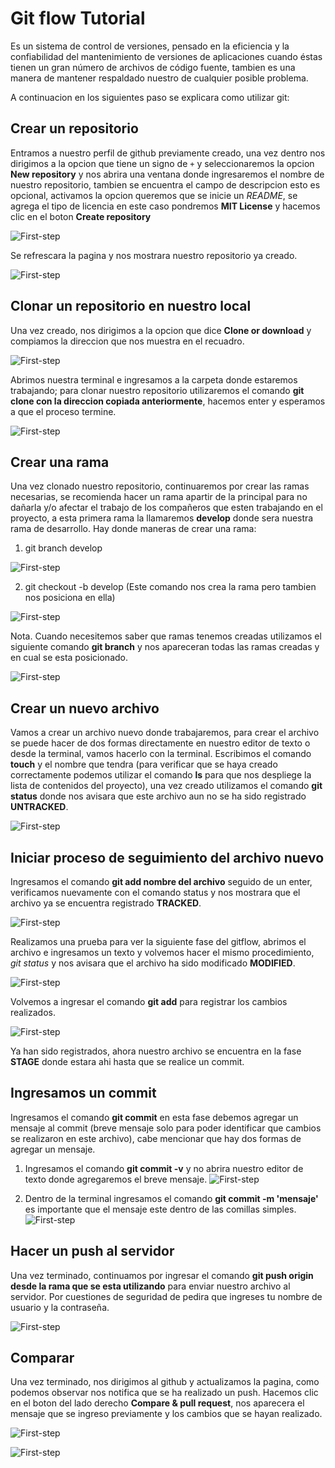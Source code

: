 # Git flow Tutorial
>
Es un sistema de control de versiones, pensado en la eficiencia y la confiabilidad del mantenimiento de versiones de aplicaciones cuando éstas tienen un gran número de archivos de código fuente, tambien es una manera de mantener respaldado nuestro de cualquier posible problema.
>
A continuacion en los siguientes paso se explicara como utilizar git:
>
## Crear un repositorio
>
Entramos a nuestro perfil de github previamente creado, una vez dentro nos dirigimos a la opcion que tiene un signo de `+` y seleccionaremos la opcion **New repository** y nos abrira una ventana donde ingresaremos el nombre de nuestro repositorio, tambien se encuentra el campo de descripcion esto es opcional, activamos la opcion queremos que se inicie un *README*, se agrega el tipo de licencia en este caso pondremos **MIT License** y hacemos clic en el boton **Create repository**
>
![First-step](https://github.com/CesarG91/Tatooine-HDH/blob/sprint/SPRINT-2/02-GIT/img/first.png)
>
Se refrescara la pagina y nos mostrara nuestro repositorio ya creado.
>
![First-step](https://github.com/CesarG91/Tatooine-HDH/blob/sprint/SPRINT-2/02-GIT/img/first2.png)
>
## Clonar un repositorio en nuestro local
>
Una vez creado, nos dirigimos a la opcion que dice **Clone or download** y compiamos la direccion que nos muestra en el recuadro.
>
![First-step](https://github.com/CesarG91/Tatooine-HDH/blob/sprint/SPRINT-2/02-GIT/img/clone-copy.jpg)
>
Abrimos nuestra terminal e ingresamos a la carpeta donde estaremos trabajando; para clonar nuestro repositorio utilizaremos el comando **git clone con la direccion copiada anteriormente**, hacemos enter y esperamos a que el proceso termine.
>
![First-step](https://github.com/CesarG91/Tatooine-HDH/blob/sprint/SPRINT-2/02-GIT/img/clone.jpg)
>
## Crear una rama
>
Una vez clonado nuestro repositorio, continuaremos por crear las ramas necesarias, se recomienda hacer un rama apartir de la principal para no dañarla y/o afectar el trabajo de los compañeros que esten trabajando en el proyecto, a esta primera rama la llamaremos **develop** donde sera nuestra rama de desarrollo.
Hay donde maneras de crear una rama:
>
1. git branch develop
>
![First-step](https://github.com/CesarG91/Tatooine-HDH/blob/sprint/SPRINT-2/02-GIT/img/branch.jpg)
>
2. git checkout -b develop (Este comando nos crea la rama pero tambien nos posiciona en ella)
>
![First-step](https://github.com/CesarG91/Tatooine-HDH/blob/sprint/SPRINT-2/02-GIT/img/branch-checkout.jpg)
>
Nota. Cuando necesitemos saber que ramas tenemos creadas utilizamos el siguiente comando **git branch** y nos apareceran todas las ramas creadas y en cual se esta posicionado.
>
![First-step](https://github.com/CesarG91/Tatooine-HDH/blob/sprint/SPRINT-2/02-GIT/img/list-branch.jpg)
>
## Crear un nuevo archivo
>
Vamos a crear un archivo nuevo donde trabajaremos, para crear el archivo se puede hacer de dos formas directamente en nuestro editor de texto o desde la terminal, vamos hacerlo con la terminal. Escribimos el comando **touch** y el nombre que tendra (para verificar que se haya creado correctamente podemos utilizar el comando **ls** para que nos despliege la lista de contenidos del proyecto), una vez creado utilizamos el comando **git status** donde nos avisara que este archivo aun no se ha sido registrado **UNTRACKED**.
>
![First-step](https://github.com/CesarG91/Tatooine-HDH/blob/sprint/SPRINT-2/02-GIT/img/create-file.jpg)
>
## Iniciar proceso de seguimiento del archivo nuevo
>
Ingresamos el comando **git add nombre del archivo** seguido de un enter, verificamos nuevamente con el comando status y nos mostrara que el archivo ya se encuentra registrado **TRACKED**.
>
![First-step](https://github.com/CesarG91/Tatooine-HDH/blob/sprint/SPRINT-2/02-GIT/img/tracing.jpg)
>
Realizamos una prueba para ver la siguiente fase del gitflow, abrimos el archivo e ingresamos un texto y volvemos hacer el mismo procedimiento, *git status* y nos avisara que el archivo ha sido modificado **MODIFIED**. 
>
![First-step](https://github.com/CesarG91/Tatooine-HDH/blob/sprint/SPRINT-2/02-GIT/img/modify.jpg)
>
Volvemos a ingresar el comando **git add** para registrar los cambios realizados.
>
![First-step](https://github.com/CesarG91/Tatooine-HDH/blob/sprint/SPRINT-2/02-GIT/img/tracing.jpg)
>
Ya han sido registrados, ahora nuestro archivo se encuentra en la fase **STAGE** donde estara ahi hasta que se realice un commit.
>
## Ingresamos un commit
>
Ingresamos el comando **git commit** en esta fase debemos agregar un mensaje al commit (breve mensaje solo para poder identificar que cambios se realizaron en este archivo), cabe mencionar que hay dos formas de agregar un mensaje.
>
1. Ingresamos el comando **git commit -v** y no abrira nuestro editor de texto donde agregaremos el breve mensaje.
![First-step](https://github.com/CesarG91/Tatooine-HDH/blob/sprint/SPRINT-2/02-GIT/img/commit-v.jpg)
>
2. Dentro de la terminal ingresamos el comando **git commit -m 'mensaje'** es importante que el mensaje este dentro de las comillas simples.
![First-step](https://github.com/CesarG91/Tatooine-HDH/blob/sprint/SPRINT-2/02-GIT/img/commit-terminal.jpg)
>
## Hacer un push al servidor
>
Una vez terminado, continuamos por ingresar el comando **git push origin desde la rama que se esta utilizando** para enviar nuestro archivo al servidor. Por cuestiones de seguridad de pedira que ingreses tu nombre de usuario y la contraseña.
>
![First-step](https://github.com/CesarG91/Tatooine-HDH/blob/sprint/SPRINT-2/02-GIT/img/push.jpg)
>
## Comparar
Una vez terminado, nos dirigimos al github y actualizamos la pagina, como podemos observar nos notifica que se ha realizado un push. Hacemos clic en el boton del lado derecho **Compare & pull request**, nos aparecera el mensaje que se ingreso previamente y los cambios que se hayan realizado.
>
![First-step](https://github.com/CesarG91/Tatooine-HDH/blob/sprint/SPRINT-2/02-GIT/img/compare.jpg)
>
![First-step](https://github.com/CesarG91/Tatooine-HDH/blob/sprint/SPRINT-2/02-GIT/img/compare-final.jpg)

